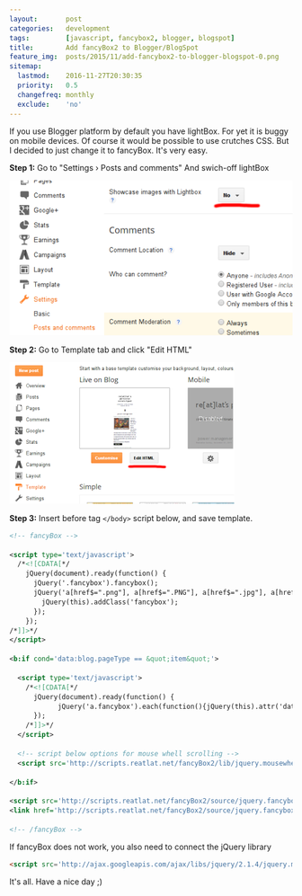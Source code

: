 ```yaml
---
layout:       post
categories:   development
tags:         [javascript, fancybox2, blogger, blogspot]
title:        Add fancyBox2 to Blogger/BlogSpot
feature_img:  posts/2015/11/add-fancybox2-to-blogger-blogspot-0.png
sitemap:
  lastmod:    2016-11-27T20:30:35
  priority:   0.5
  changefreq: monthly
  exclude:    'no'
---
```


If you use Blogger platform by default you have lightBox.
For yet it is buggy on mobile devices. Of course it would be possible to use crutches CSS. But I decided to just change it to fancyBox.
It's very easy.

**Step 1:**
Go to "Settings › Posts and comments"
And swich-off lightBox

<img src="/assets/posts/2015/11/add-fancybox2-to-blogger-blogspot-1.png">

**Step 2:**
Go to Template tab and click "Edit HTML"

<img src="/assets/posts/2015/11/add-fancybox2-to-blogger-blogspot-2.png">

**Step 3:**
Insert before tag  `</body>` script below, and save template.

```xml
<!-- fancyBox -->

<script type='text/javascript'>
  /*<![CDATA[*/
    jQuery(document).ready(function() {
      jQuery('.fancybox').fancybox();
      jQuery('a[href$=".png"], a[href$=".PNG"], a[href$=".jpg"], a[href$=".JPG"], a[href$=".gif"], a[href$=".GIF"]').each(function(){
        jQuery(this).addClass('fancybox');
      });
    });
/*]]>*/
</script>

<b:if cond='data:blog.pageType == &quot;item&quot;'>

  <script type='text/javascript'>
    /*<![CDATA[*/
      jQuery(document).ready(function() {
            jQuery('a.fancybox').each(function(){jQuery(this).attr('data-fancybox-group','gallery');});
      });
    /*]]>*/
  </script>

  <!-- script below options for mouse whell scrolling -->
  <script src='http://scripts.reatlat.net/fancyBox2/lib/jquery.mousewheel-3.0.6.pack.js' type='text/javascript'/>

</b:if>

<script src='http://scripts.reatlat.net/fancyBox2/source/jquery.fancybox.js' type='text/javascript'/>
<link href='http://scripts.reatlat.net/fancyBox2/source/jquery.fancybox.css' media='screen' rel='stylesheet' type='text/css'/>

<!-- /fancyBox -->
```

If fancyBox does not work, you also need to connect the jQuery library

```html
<script src='http://ajax.googleapis.com/ajax/libs/jquery/2.1.4/jquery.min.js'></script>
```

It's all. Have a nice day ;)
